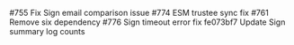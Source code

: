 \#755 Fix Sign email comparison issue
\#774 ESM trustee sync fix
\#761 Remove six dependency
\#776 Sign timeout error fix
fe073bf7 Update Sign summary log counts
